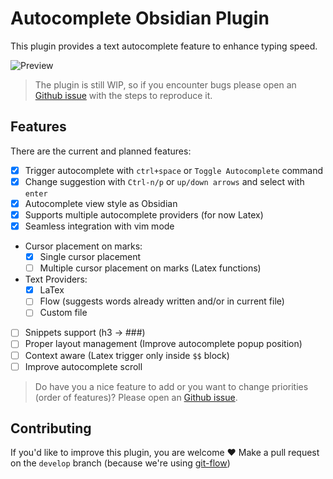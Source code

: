 # Autocomplete Obsidian Plugin

This plugin provides a text autocomplete feature to enhance typing speed.

![Preview](https://media.giphy.com/media/UYWT3tGmpFaR2Zihfm/giphy.gif)

> The plugin is still WIP, so if you encounter bugs please open an [Github issue](https://github.com/Yeboster/autocomplete-obsidian/issues/new/choose) with the steps to reproduce it.

## Features

There are the current and planned features:

- [x] Trigger autocomplete with `ctrl+space` or `Toggle Autocomplete` command
- [x] Change suggestion with `Ctrl-n/p` or `up/down arrows` and select with `enter`
- [x] Autocomplete view style as Obsidian
- [x] Supports multiple autocomplete providers (for now Latex)
- [x] Seamless integration with vim mode
- Cursor placement on marks:
  - [x] Single cursor placement
  - [ ] Multiple cursor placement on marks (Latex functions)
- Text Providers:
  - [x] LaTex
  - [ ] Flow (suggests words already written and/or in current file)
  - [ ] Custom file
- [ ] Snippets support (h3 -> ###)
- [ ] Proper layout management (Improve autocomplete popup position)
- [ ] Context aware (Latex trigger only inside `$$` block)
- [ ] Improve autocomplete scroll

> Do have you a nice feature to add or you want to change priorities (order of features)? Please open an [Github issue](https://github.com/Yeboster/autocomplete-obsidian/issues/new/choose).

## Contributing

If you'd like to improve this plugin, you are welcome ❤️
Make a pull request on the `develop` branch (because we're using [git-flow](https://github.com/nvie/gitflow))
